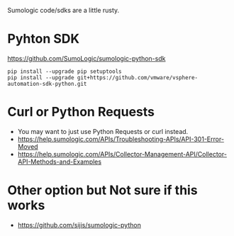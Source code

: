 Sumologic code/sdks are a little rusty.

# Pyhton SDK 
https://github.com/SumoLogic/sumologic-python-sdk
```
pip install --upgrade pip setuptools
pip install --upgrade git+https://github.com/vmware/vsphere-automation-sdk-python.git
```

# Curl or Python Requests
- You may want to just use Python Requests or curl instead.
- https://help.sumologic.com/APIs/Troubleshooting-APIs/API-301-Error-Moved
- https://help.sumologic.com/APIs/Collector-Management-API/Collector-API-Methods-and-Examples

# Other option but Not sure if this works 
- https://github.com/sijis/sumologic-python
